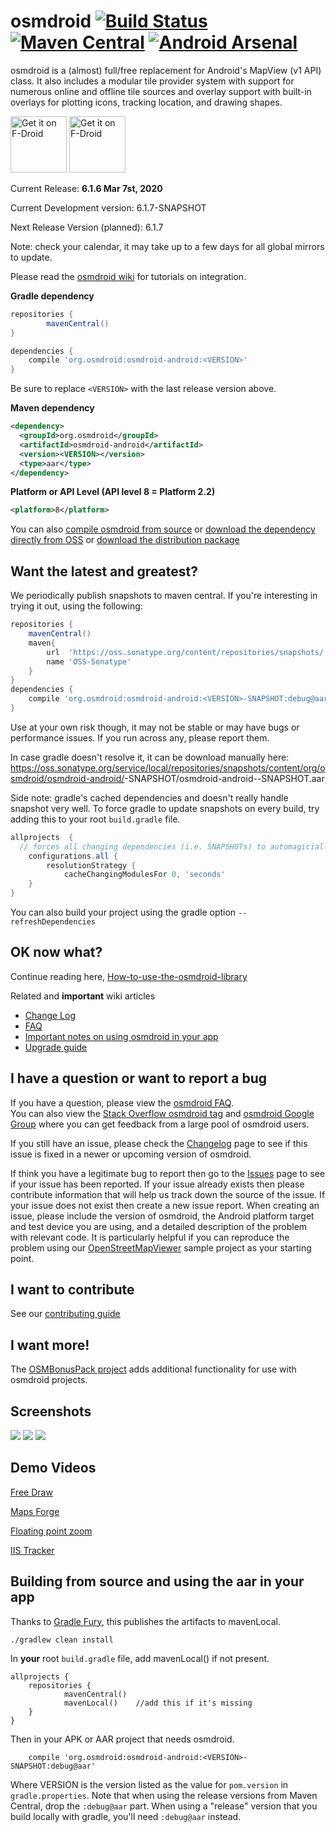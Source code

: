 # osmdroid [![Build Status](https://api.travis-ci.org/osmdroid/osmdroid.svg?branch=master)](https://travis-ci.org/osmdroid/osmdroid) [![Maven Central](https://maven-badges.herokuapp.com/maven-central/org.osmdroid/osmdroid-android/badge.svg)](https://maven-badges.herokuapp.com/maven-central/org.osmdroid/osmdroid-android) [![Android Arsenal](https://img.shields.io/badge/Android%20Arsenal-osmdroid-brightgreen.svg?style=flat)](https://android-arsenal.com/details/1/279)

osmdroid is a (almost) full/free replacement for Android's MapView (v1 API) class. It also includes a modular tile provider system with support for numerous online and offline tile sources and overlay support with built-in overlays for plotting icons, tracking location, and drawing shapes.

<a href="https://f-droid.org/packages/org.osmdroid/">
<img src="https://f-droid.org/badge/get-it-on.png" alt="Get it on F-Droid" height="90"></a>
<a href="https://play.google.com/store/apps/details?id=org.osmdroid">
<img src="https://play.google.com/intl/en_us/badges/images/generic/en-play-badge.png" alt="Get it on F-Droid" height="90"></a>

Current Release: **6.1.6 Mar 7st, 2020**

Current Development version: 6.1.7-SNAPSHOT

Next Release Version (planned): 6.1.7

Note: check your calendar, it may take up to a few days for all global mirrors to update.

Please read the [osmdroid wiki](https://github.com/osmdroid/osmdroid/wiki) for  tutorials on integration.

**Gradle dependency**
```groovy
repositories {
        mavenCentral()
}

dependencies {
    compile 'org.osmdroid:osmdroid-android:<VERSION>'
}
```

Be sure to replace `<VERSION>` with the last release version above.


**Maven dependency**
```xml
<dependency>
  <groupId>org.osmdroid</groupId>
  <artifactId>osmdroid-android</artifactId>
  <version><VERSION></version>
  <type>aar</type>
</dependency>
```

**Platform or API Level (API level 8 = Platform 2.2)**
```xml
<platform>8</platform>
```
You can also [compile osmdroid from source](https://github.com/osmdroid/osmdroid/wiki/How-to-build-osmdroid-from-source) or [download the dependency directly from OSS](https://oss.sonatype.org/content/groups/public/org/osmdroid/osmdroid-android/) or [download the distribution package](https://github.com/osmdroid/osmdroid/releases)

## Want the latest and greatest?

We periodically publish snapshots to maven central. 
If you're interesting in trying it out, using the following:

```groovy
repositories {
    mavenCentral()
    maven{
        url  'https://oss.sonatype.org/content/repositories/snapshots/'
        name 'OSS-Sonatype'
    }
}
dependencies {
    compile 'org.osmdroid:osmdroid-android:<VERSION>-SNAPSHOT:debug@aar'
}
```

Use at your own risk though, it may not be stable or may have bugs or performance issues.
If you run across any, please report them.

In case gradle doesn't resolve it, it can be download manually here:
https://oss.sonatype.org/service/local/repositories/snapshots/content/org/osmdroid/osmdroid-android/<VERSION>-SNAPSHOT/osmdroid-android-<VERSION>-SNAPSHOT.aar

Side note: gradle's cached dependencies and doesn't really handle snapshot very well.
To force gradle to update snapshots on every build, try adding this to your root `build.gradle` file.

```groovy
allprojects  {
  // forces all changing dependencies (i.e. SNAPSHOTs) to automagicially download
    configurations.all {
        resolutionStrategy {
            cacheChangingModulesFor 0, 'seconds'
    }
}
```

You can also build your project using the gradle option `--refreshDependencies`

## OK now what?

Continue reading here, [How-to-use-the-osmdroid-library](https://github.com/osmdroid/osmdroid/wiki/How-to-use-the-osmdroid-library)

Related and **important** wiki articles
 * [Change Log](https://github.com/osmdroid/osmdroid/wiki/Changelog)
 * [FAQ](https://github.com/osmdroid/osmdroid/wiki/FAQ)
 * [Important notes on using osmdroid in your app](https://github.com/osmdroid/osmdroid/wiki/Important-notes-on-using-osmdroid-in-your-app)
 * [Upgrade guide](https://github.com/osmdroid/osmdroid/wiki/Upgrade-Guide)

## I have a question or want to report a bug

If you have a question, please view the [osmdroid FAQ](https://github.com/osmdroid/osmdroid/wiki/FAQ).  
You can also view the [Stack Overflow osmdroid tag](http://stackoverflow.com/questions/tagged/osmdroid) and [osmdroid Google Group](https://groups.google.com/forum/#!forum/osmdroid) where you can get feedback from a large pool of osmdroid users.

If you still have an issue, please check the [Changelog](https://github.com/osmdroid/osmdroid/wiki/Changelog) page to see if this issue is fixed in a newer or upcoming version of osmdroid.

If think you have a legitimate bug to report then go to the [Issues](https://github.com/osmdroid/osmdroid/issues?state=open) page to see if your issue has been reported. If your issue already exists then please contribute information that will help us track down the source of the issue. If your issue does not exist then create a new issue report. When creating an issue, please include the version of osmdroid, the Android platform target and test device you are using, and a detailed description of the problem with relevant code. It is particularly helpful if you can reproduce the problem using our [OpenStreetMapViewer](https://github.com/osmdroid/osmdroid/tree/master/OpenStreetMapViewer) sample project as your starting point.

## I want to contribute

See our [contributing guide](https://github.com/osmdroid/osmdroid/blob/master/CONTRIBUTING.md)

## I want more!

The [OSMBonusPack project](https://github.com/MKergall/osmbonuspack) adds additional functionality for use with osmdroid projects.

## Screenshots

![](images/MyLocation.png)
![](images/CustomLayer.png)
![](images/TwoMarkers.png)

## Demo Videos

[Free Draw](https://youtu.be/b119xU1UCXs)

[Maps Forge](https://youtu.be/xXCr_bLebMk)

[Floating point zoom](https://youtu.be/YBjjjLPuFdM)

[IIS Tracker](https://youtu.be/Jw8z1ke9Idk)

## Building from source and using the aar in your app
Thanks to <a href="https://github.com/gradle-fury/gradle-fury">Gradle Fury</a>, this publishes the artifacts to mavenLocal.

```
./gradlew clean install
```

In **your** root `build.gradle` file, add mavenLocal() if not present.
```
allprojects {
    repositories {
            mavenCentral()
            mavenLocal()    //add this if it's missing
    }
}

```

Then in your APK or AAR project that needs osmdroid.

```
    compile 'org.osmdroid:osmdroid-android:<VERSION>-SNAPSHOT:debug@aar'
```
Where VERSION is the version listed as the value for `pom.version` in `gradle.properties`. Note that when using the release versions from Maven Central, drop the `:debug@aar` part. When using a "release" version that you build locally with gradle, you'll need `:debug@aar` instead.
